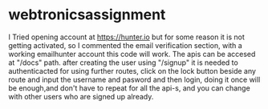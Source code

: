 # webtronicsassignment
I Tried opening account at https://hunter.io but for some reason it is not getting activated, so I commented the email verification section, with a working emailhunter account this code will work.
The apis can be accesed at "/docs" path.
after creating the user using "/signup" it is needed to authenticacted for using further routes, click on the lock button beside any route and input the username and pasword and then login, doing it once will be enough,and don't have to repeat for all the api-s, and you can change with other users who are signed up already.
